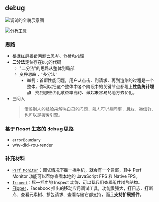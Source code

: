 ## debug

![调试的全貌示意图](https://static001.geekbang.org/resource/image/83/c0/8326a0d730d4ac2fd526ec02dc7125c0.png?wh=1504x1504)

![分析工具](https://static001.geekbang.org/resource/image/ca/5c/ca825d7cdyy4d0513f8244bac454c45c.png?wh=1724x810)

### 思路

- 根据红屏报错问题去思考、分析和推理
- **二分法**定位存在`bug`的代码
  - "二分法"的思路从整体到局部
  - 变种思路："多分法"
    - 举例：首屏性能问题，用户从点击、到请求、再到渲染的过程是一个整体，你可以把这个整体中各个阶段中的关键节点都埋上**性能统计埋点**，找到那些优化收益率高的、做起来容易的地方去优化。
- 三问人
  > 借鉴别人的经验来解决自己的问题，别人可以是同事、朋友、微信群，也可以是搜索引擎。

### 基于 React 生态的 debug 思路

- `errorBoundary`
- [why-did-you-render](https://github.com/welldone-software/why-did-you-render)

### 补充材料

- [`Perf Monitor`](https://reactnative.dev/docs/debugging#performance-monitor)：调试情况下摇一摇手机，就会有一个弹窗，其中 Perf Monitor 功能可以帮你查看本地的 JavaScript FPS 和 Native FPS。
- [`Inspect`](https://reactnative.dev/docs/debugging#inspecting-component-instances)：摇一摇中的 Inspect 功能，可以帮我们查看组件树的结构。
- [Flipper](https://fbflipper.com/)，Facebook 推出的移动应用调试工具，功能很强大，打日志、打断点、查看元素树、抓包请求、查看存储它都支持，而且**支持扩展插件**。
